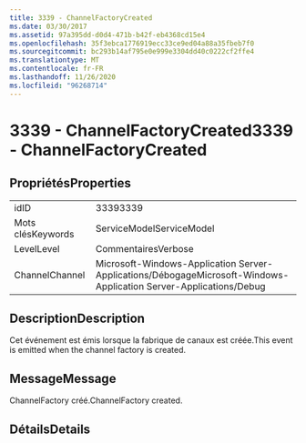 ```yaml
---
title: 3339 - ChannelFactoryCreated
ms.date: 03/30/2017
ms.assetid: 97a395dd-d0d4-471b-b42f-eb4368cd15e4
ms.openlocfilehash: 35f3ebca1776919ecc33ce9ed04a88a35fbeb7f0
ms.sourcegitcommit: bc293b14af795e0e999e3304dd40c0222cf2ffe4
ms.translationtype: MT
ms.contentlocale: fr-FR
ms.lasthandoff: 11/26/2020
ms.locfileid: "96268714"
---
```

# <a name="3339---channelfactorycreated"></a><span data-ttu-id="6033f-102">3339 - ChannelFactoryCreated</span><span class="sxs-lookup"><span data-stu-id="6033f-102">3339 - ChannelFactoryCreated</span></span>

## <a name="properties"></a><span data-ttu-id="6033f-103">Propriétés</span><span class="sxs-lookup"><span data-stu-id="6033f-103">Properties</span></span>  
  
|||  
|-|-|  
|<span data-ttu-id="6033f-104">id</span><span class="sxs-lookup"><span data-stu-id="6033f-104">ID</span></span>|<span data-ttu-id="6033f-105">3339</span><span class="sxs-lookup"><span data-stu-id="6033f-105">3339</span></span>|  
|<span data-ttu-id="6033f-106">Mots clés</span><span class="sxs-lookup"><span data-stu-id="6033f-106">Keywords</span></span>|<span data-ttu-id="6033f-107">ServiceModel</span><span class="sxs-lookup"><span data-stu-id="6033f-107">ServiceModel</span></span>|  
|<span data-ttu-id="6033f-108">Level</span><span class="sxs-lookup"><span data-stu-id="6033f-108">Level</span></span>|<span data-ttu-id="6033f-109">Commentaires</span><span class="sxs-lookup"><span data-stu-id="6033f-109">Verbose</span></span>|  
|<span data-ttu-id="6033f-110">Channel</span><span class="sxs-lookup"><span data-stu-id="6033f-110">Channel</span></span>|<span data-ttu-id="6033f-111">Microsoft-Windows-Application Server-Applications/Débogage</span><span class="sxs-lookup"><span data-stu-id="6033f-111">Microsoft-Windows-Application Server-Applications/Debug</span></span>|  
  
## <a name="description"></a><span data-ttu-id="6033f-112">Description</span><span class="sxs-lookup"><span data-stu-id="6033f-112">Description</span></span>  

 <span data-ttu-id="6033f-113">Cet événement est émis lorsque la fabrique de canaux est créée.</span><span class="sxs-lookup"><span data-stu-id="6033f-113">This event is emitted when the channel factory is created.</span></span>  
  
## <a name="message"></a><span data-ttu-id="6033f-114">Message</span><span class="sxs-lookup"><span data-stu-id="6033f-114">Message</span></span>  

 <span data-ttu-id="6033f-115">ChannelFactory créé.</span><span class="sxs-lookup"><span data-stu-id="6033f-115">ChannelFactory created.</span></span>  
  
## <a name="details"></a><span data-ttu-id="6033f-116">Détails</span><span class="sxs-lookup"><span data-stu-id="6033f-116">Details</span></span>
